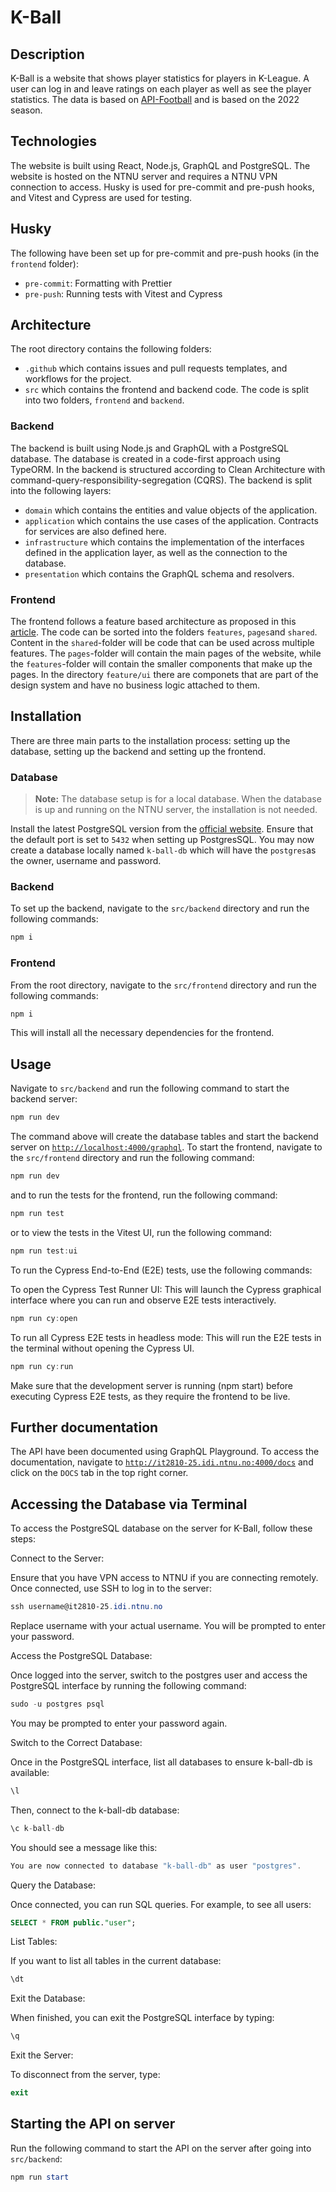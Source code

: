# K-Ball

## Description

K-Ball is a website that shows player statistics for players in K-League. A user can log in and leave ratings on each
player as well as see the player statistics. The data is based on [API-Football](https://www.api-football.com/) and is
based on the 2022 season.

## Technologies

The website is built using React, Node.js, GraphQL and PostgreSQL. The website is hosted on the NTNU server and requires
a NTNU VPN connection to access. Husky is used for pre-commit and pre-push hooks, and Vitest and Cypress are used for
testing.

## Husky

The following have been set up for pre-commit and pre-push hooks (in the `frontend` folder):

- `pre-commit`: Formatting with Prettier
- `pre-push`: Running tests with Vitest and Cypress

## Architecture

The root directory contains the following folders:

- `.github` which contains issues and pull requests templates, and workflows for the project.
- `src` which contains the frontend and backend code. The code is split into two folders, `frontend` and `backend`.

### Backend

The backend is built using Node.js and GraphQL with a PostgreSQL database. The database is created in a code-first
approach using TypeORM. In the backend is structured according to Clean Architecture with
command-query-responsibility-segregation (CQRS). The backend is split into the following layers:

- `domain` which contains the entities and value objects of the application.
- `application` which contains the use cases of the application. Contracts for services are also defined here.
- `infrastructure` which contains the implementation of the interfaces defined in the application layer, as well as the
  connection to the database.
- `presentation` which contains the GraphQL schema and resolvers.

### Frontend

The frontend follows a feature based architecture as proposed in
this [article](https://profy.dev/article/react-folder-structure). The code can be sorted into the
folders `features`, `pages`and `shared`. Content in the `shared`-folder will be code that can be used across multiple
features. The `pages`-folder will contain the main pages of the website, while the `features`-folder will contain the
smaller components that make up the pages. In the directory `feature/ui` there are componets that are part of the design
system and have no business logic attached to them.

## Installation

There are three main parts to the installation process: setting up the database, setting up the backend and setting up
the frontend.

### Database

> **Note:** The database setup is for a local database. When the database is up and running on the NTNU server, the
> installation is not needed.

Install the latest PostgreSQL version from the [official website](https://www.postgresql.org/download/). Ensure that the
default port is set to `5432` when setting up PostgresSQL. You may now create a database locally named `k-ball-db` which
will have the `postgres`as the owner, username and password.

### Backend

To set up the backend, navigate to the `src/backend` directory and run the following commands:

```powershell
npm i
```

### Frontend

From the root directory, navigate to the `src/frontend` directory and run the following commands:

```powershell
npm i
```

This will install all the necessary dependencies for the frontend.

## Usage

Navigate to `src/backend` and run the following command to start the backend server:

```powershell
npm run dev
```

The command above will create the database tables and start the backend server
on [`http://localhost:4000/graphql`](http://localhost:4000/graphql). To start the frontend, navigate to
the `src/frontend` directory and run the following command:

```powershell
npm run dev
```

and to run the tests for the frontend, run the following command:

```powershell
npm run test
```

or to view the tests in the Vitest UI, run the following command:

```powershell
npm run test:ui
```

To run the Cypress End-to-End (E2E) tests, use the following commands:

To open the Cypress Test Runner UI: This will launch the Cypress graphical interface where you can run and observe E2E
tests interactively.

```powershell
npm run cy:open
```

To run all Cypress E2E tests in headless mode: This will run the E2E tests in the terminal without opening the Cypress
UI.

```powershell
npm run cy:run
```

Make sure that the development server is running (npm start) before executing Cypress E2E tests, as they require the
frontend to be live.

## Further documentation

The API have been documented using GraphQL Playground. To access the documentation, navigate
to [`http://it2810-25.idi.ntnu.no:4000/docs`](http://localhost:4000/docs) and click on the `DOCS` tab in the top right corner.

## Accessing the Database via Terminal

To access the PostgreSQL database on the server for K-Ball, follow these steps:

Connect to the Server:

Ensure that you have VPN access to NTNU if you are connecting remotely. Once connected, use SSH to log in to the server:

```powershell
ssh username@it2810-25.idi.ntnu.no
```

Replace username with your actual username. You will be prompted to enter your password.

Access the PostgreSQL Database:

Once logged into the server, switch to the postgres user and access the PostgreSQL interface by running the following command:

```powershell
sudo -u postgres psql
```

You may be prompted to enter your password again.

Switch to the Correct Database:

Once in the PostgreSQL interface, list all databases to ensure k-ball-db is available:

```sql
\l
```

Then, connect to the k-ball-db database:

```sql
\c k-ball-db
````

You should see a message like this:

```powershell
You are now connected to database "k-ball-db" as user "postgres".
```

Query the Database:

Once connected, you can run SQL queries. For example, to see all users:

```sql
SELECT * FROM public."user";
````

List Tables:

If you want to list all tables in the current database:

```sql
\dt
```

Exit the Database:

When finished, you can exit the PostgreSQL interface by typing:

```powershell
\q
```

Exit the Server:

To disconnect from the server, type:

```powershell
exit
```

## Starting the API on server
Run the following command to start the API on the server after going into `src/backend`:

```powershell
npm run start
```